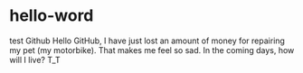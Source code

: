 # hello-word
test Github
Hello GitHub, I have just lost an amount of money for repairing my pet (my motorbike).
That makes me feel so sad. In the coming days, how will I live? T_T
